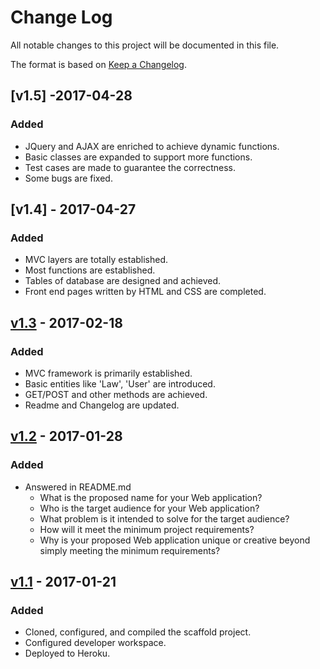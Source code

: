 # Change Log
All notable changes to this project will be documented in this file.

The format is based on [Keep a Changelog](http://keepachangelog.com/).

## [v1.5] -2017-04-28
### Added
- JQuery and AJAX are enriched to achieve dynamic functions.
- Basic classes are expanded to support more functions.
- Test cases are made to guarantee the correctness.
- Some bugs are fixed.

## [v1.4] - 2017-04-27
### Added
- MVC layers are totally established.
- Most functions are established.
- Tables of database are designed and achieved.
- Front end pages written by HTML and CSS are completed.

## [v1.3] - 2017-02-18
### Added
- MVC framework is primarily established.
- Basic entities like 'Law', 'User' are introduced.
- GET/POST and other methods are achieved.
- Readme and Changelog are updated.

## [v1.2] - 2017-01-28
### Added
- Answered in README.md
    - What is the proposed name for your Web application?
    - Who is the target audience for your Web application?
    - What problem is it intended to solve for the target audience?
    - How will it meet the minimum project requirements?
    - Why is your proposed Web application unique or creative beyond simply meeting the minimum requirements?

## [v1.1] - 2017-01-21
### Added
- Cloned, configured, and compiled the scaffold project.
- Configured developer workspace.
- Deployed to Heroku.

[v1.3]: https://github.com/infsci2560sp17/full-stack-web-BrianKolowitz/compare/v1.2...HEAD
[v1.2]: https://github.com/infsci2560sp17/full-stack-web-BrianKolowitz/compare/v1.1...v1.2
[v1.1]: https://github.com/infsci2560sp17/full-stack-web-BrianKolowitz/compare/...v1.1